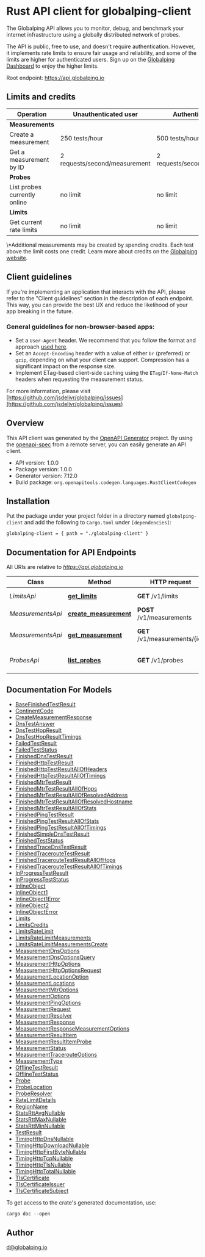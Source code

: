 # Rust API client for globalping-client

The Globalping API allows you to monitor, debug, and benchmark your internet infrastructure using a globally distributed network of probes.

The API is public, free to use, and doesn't require authentication.
However, it implements rate limits to ensure fair usage and reliability, and some of the limits
are higher for authenticated users. Sign up on the [Globalping Dashboard](https://dash.globalping.io/) to enjoy the higher limits.

Root endpoint: https://api.globalping.io

## Limits and credits

| Operation | Unauthenticated user | Authenticated user |
|---|---|---|
| **Measurements** |||
| Create a measurement | 250 tests/hour | 500 tests/hour* |
| Get a measurement by ID | 2 requests/second/measurement | 2 requests/second/measurement |
| **Probes** |||
| List probes currently online | no limit | no limit |
| **Limits** |||
| Get current rate limits | no limit | no limit |

\\*Additional measurements may be created by spending credits. Each test above the limit costs one credit. Learn more about credits on the [Globalping website](https://globalping.io/credits).

## Client guidelines

If you're implementing an application that interacts with the API, please refer to the \"Client guidelines\"
section in the description of each endpoint. This way, you can provide the best UX and reduce the likelihood
of your app breaking in the future.

### General guidelines for non-browser-based apps:

- Set a `User-Agent` header. We recommend that you follow the format and approach [used here](https://github.com/jsdelivr/data.jsdelivr.com/blob/60c5154d26c403ba9dd403a8ddc5e42a31931f0d/config/default.js#L9).
- Set an `Accept-Encoding` header with a value of either `br` (preferred) or `gzip`, depending on what your client can support. Compression has a significant impact on the response size.
- Implement ETag-based client-side caching using the `ETag`/`If-None-Match` headers when requesting the measurement status.


For more information, please visit [https://github.com/jsdelivr/globalping/issues](https://github.com/jsdelivr/globalping/issues)

## Overview

This API client was generated by the [OpenAPI Generator](https://openapi-generator.tech) project.  By using the [openapi-spec](https://openapis.org) from a remote server, you can easily generate an API client.

- API version: 1.0.0
- Package version: 1.0.0
- Generator version: 7.12.0
- Build package: `org.openapitools.codegen.languages.RustClientCodegen`

## Installation

Put the package under your project folder in a directory named `globalping-client` and add the following to `Cargo.toml` under `[dependencies]`:

```
globalping-client = { path = "./globalping-client" }
```

## Documentation for API Endpoints

All URIs are relative to *https://api.globalping.io*

Class | Method | HTTP request | Description
------------ | ------------- | ------------- | -------------
*LimitsApi* | [**get_limits**](docs/LimitsApi.md#get_limits) | **GET** /v1/limits | Get current rate limits
*MeasurementsApi* | [**create_measurement**](docs/MeasurementsApi.md#create_measurement) | **POST** /v1/measurements | Create a measurement
*MeasurementsApi* | [**get_measurement**](docs/MeasurementsApi.md#get_measurement) | **GET** /v1/measurements/{id} | Get a measurement by ID
*ProbesApi* | [**list_probes**](docs/ProbesApi.md#list_probes) | **GET** /v1/probes | List probes currently online


## Documentation For Models

 - [BaseFinishedTestResult](docs/BaseFinishedTestResult.md)
 - [ContinentCode](docs/ContinentCode.md)
 - [CreateMeasurementResponse](docs/CreateMeasurementResponse.md)
 - [DnsTestAnswer](docs/DnsTestAnswer.md)
 - [DnsTestHopResult](docs/DnsTestHopResult.md)
 - [DnsTestHopResultTimings](docs/DnsTestHopResultTimings.md)
 - [FailedTestResult](docs/FailedTestResult.md)
 - [FailedTestStatus](docs/FailedTestStatus.md)
 - [FinishedDnsTestResult](docs/FinishedDnsTestResult.md)
 - [FinishedHttpTestResult](docs/FinishedHttpTestResult.md)
 - [FinishedHttpTestResultAllOfHeaders](docs/FinishedHttpTestResultAllOfHeaders.md)
 - [FinishedHttpTestResultAllOfTimings](docs/FinishedHttpTestResultAllOfTimings.md)
 - [FinishedMtrTestResult](docs/FinishedMtrTestResult.md)
 - [FinishedMtrTestResultAllOfHops](docs/FinishedMtrTestResultAllOfHops.md)
 - [FinishedMtrTestResultAllOfResolvedAddress](docs/FinishedMtrTestResultAllOfResolvedAddress.md)
 - [FinishedMtrTestResultAllOfResolvedHostname](docs/FinishedMtrTestResultAllOfResolvedHostname.md)
 - [FinishedMtrTestResultAllOfStats](docs/FinishedMtrTestResultAllOfStats.md)
 - [FinishedPingTestResult](docs/FinishedPingTestResult.md)
 - [FinishedPingTestResultAllOfStats](docs/FinishedPingTestResultAllOfStats.md)
 - [FinishedPingTestResultAllOfTimings](docs/FinishedPingTestResultAllOfTimings.md)
 - [FinishedSimpleDnsTestResult](docs/FinishedSimpleDnsTestResult.md)
 - [FinishedTestStatus](docs/FinishedTestStatus.md)
 - [FinishedTraceDnsTestResult](docs/FinishedTraceDnsTestResult.md)
 - [FinishedTracerouteTestResult](docs/FinishedTracerouteTestResult.md)
 - [FinishedTracerouteTestResultAllOfHops](docs/FinishedTracerouteTestResultAllOfHops.md)
 - [FinishedTracerouteTestResultAllOfTimings](docs/FinishedTracerouteTestResultAllOfTimings.md)
 - [InProgressTestResult](docs/InProgressTestResult.md)
 - [InProgressTestStatus](docs/InProgressTestStatus.md)
 - [InlineObject](docs/InlineObject.md)
 - [InlineObject1](docs/InlineObject1.md)
 - [InlineObject1Error](docs/InlineObject1Error.md)
 - [InlineObject2](docs/InlineObject2.md)
 - [InlineObjectError](docs/InlineObjectError.md)
 - [Limits](docs/Limits.md)
 - [LimitsCredits](docs/LimitsCredits.md)
 - [LimitsRateLimit](docs/LimitsRateLimit.md)
 - [LimitsRateLimitMeasurements](docs/LimitsRateLimitMeasurements.md)
 - [LimitsRateLimitMeasurementsCreate](docs/LimitsRateLimitMeasurementsCreate.md)
 - [MeasurementDnsOptions](docs/MeasurementDnsOptions.md)
 - [MeasurementDnsOptionsQuery](docs/MeasurementDnsOptionsQuery.md)
 - [MeasurementHttpOptions](docs/MeasurementHttpOptions.md)
 - [MeasurementHttpOptionsRequest](docs/MeasurementHttpOptionsRequest.md)
 - [MeasurementLocationOption](docs/MeasurementLocationOption.md)
 - [MeasurementLocations](docs/MeasurementLocations.md)
 - [MeasurementMtrOptions](docs/MeasurementMtrOptions.md)
 - [MeasurementOptions](docs/MeasurementOptions.md)
 - [MeasurementPingOptions](docs/MeasurementPingOptions.md)
 - [MeasurementRequest](docs/MeasurementRequest.md)
 - [MeasurementResolver](docs/MeasurementResolver.md)
 - [MeasurementResponse](docs/MeasurementResponse.md)
 - [MeasurementResponseMeasurementOptions](docs/MeasurementResponseMeasurementOptions.md)
 - [MeasurementResultItem](docs/MeasurementResultItem.md)
 - [MeasurementResultItemProbe](docs/MeasurementResultItemProbe.md)
 - [MeasurementStatus](docs/MeasurementStatus.md)
 - [MeasurementTracerouteOptions](docs/MeasurementTracerouteOptions.md)
 - [MeasurementType](docs/MeasurementType.md)
 - [OfflineTestResult](docs/OfflineTestResult.md)
 - [OfflineTestStatus](docs/OfflineTestStatus.md)
 - [Probe](docs/Probe.md)
 - [ProbeLocation](docs/ProbeLocation.md)
 - [ProbeResolver](docs/ProbeResolver.md)
 - [RateLimitDetails](docs/RateLimitDetails.md)
 - [RegionName](docs/RegionName.md)
 - [StatsRttAvgNullable](docs/StatsRttAvgNullable.md)
 - [StatsRttMaxNullable](docs/StatsRttMaxNullable.md)
 - [StatsRttMinNullable](docs/StatsRttMinNullable.md)
 - [TestResult](docs/TestResult.md)
 - [TimingHttpDnsNullable](docs/TimingHttpDnsNullable.md)
 - [TimingHttpDownloadNullable](docs/TimingHttpDownloadNullable.md)
 - [TimingHttpFirstByteNullable](docs/TimingHttpFirstByteNullable.md)
 - [TimingHttpTcpNullable](docs/TimingHttpTcpNullable.md)
 - [TimingHttpTlsNullable](docs/TimingHttpTlsNullable.md)
 - [TimingHttpTotalNullable](docs/TimingHttpTotalNullable.md)
 - [TlsCertificate](docs/TlsCertificate.md)
 - [TlsCertificateIssuer](docs/TlsCertificateIssuer.md)
 - [TlsCertificateSubject](docs/TlsCertificateSubject.md)


To get access to the crate's generated documentation, use:

```
cargo doc --open
```

## Author

d@globalping.io

